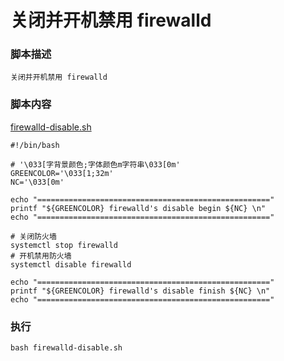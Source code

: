 # 关闭并开机禁用 firewalld

### 脚本描述

```
关闭并开机禁用 firewalld
```

### 脚本内容

[firewalld-disable.sh](firewalld-disable.sh)  

```shell
#!/bin/bash

# '\033[字背景颜色;字体颜色m字符串\033[0m'
GREENCOLOR='\033[1;32m'
NC='\033[0m'

echo "===================================================="
printf "${GREENCOLOR} firewalld's disable begin ${NC} \n"
echo "===================================================="

# 关闭防火墙
systemctl stop firewalld
# 开机禁用防火墙
systemctl disable firewalld

echo "===================================================="
printf "${GREENCOLOR} firewalld's disable finish ${NC} \n"
echo "===================================================="
```

### 执行

```shell
bash firewalld-disable.sh
```